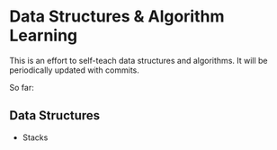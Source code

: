 # Data Structures & Algorithm Learning

This is an effort to self-teach data structures and algorithms. It will be periodically updated with commits.

So far: 
## Data Structures
- Stacks